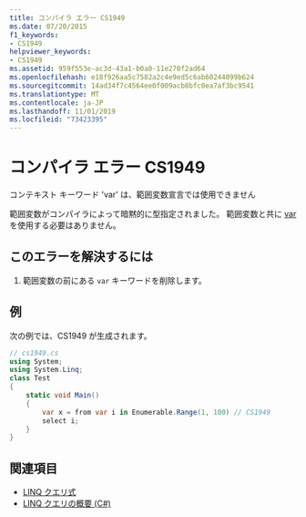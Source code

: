 ```yaml
---
title: コンパイラ エラー CS1949
ms.date: 07/20/2015
f1_keywords:
- CS1949
helpviewer_keywords:
- CS1949
ms.assetid: 959f553e-ac3d-43a1-b0a0-11e270f2ad64
ms.openlocfilehash: e18f926aa5c7582a2c4e9ed5c6ab60244099b624
ms.sourcegitcommit: 14ad34f7c4564ee0f009acb8bfc0ea7af3bc9541
ms.translationtype: MT
ms.contentlocale: ja-JP
ms.lasthandoff: 11/01/2019
ms.locfileid: "73423395"
---
```

# <a name="compiler-error-cs1949"></a>コンパイラ エラー CS1949
コンテキスト キーワード 'var' は、範囲変数宣言では使用できません  
  
 範囲変数がコンパイラによって暗黙的に型指定されました。 範囲変数と共に [var](../language-reference/keywords/var.md) を使用する必要はありません。  
  
## <a name="to-correct-this-error"></a>このエラーを解決するには  
  
1. 範囲変数の前にある `var` キーワードを削除します。  
  
## <a name="example"></a>例  
 次の例では、CS1949 が生成されます。  
  
```csharp  
// cs1949.cs  
using System;  
using System.Linq;  
class Test  
{  
    static void Main()  
    {  
        var x = from var i in Enumerable.Range(1, 100) // CS1949  
        select i;  
    }  
}  
```  
  
## <a name="see-also"></a>関連項目

- [LINQ クエリ式](../linq/index.md)
- [LINQ クエリの概要 (C#)](../programming-guide/concepts/linq/introduction-to-linq-queries.md)
